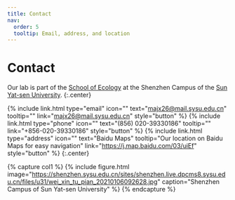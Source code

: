 ```yaml
---
title: Contact
nav:
  order: 5
  tooltip: Email, address, and location
---
```


# Contact

Our lab is part of the [School of Ecology](https://eco.sysu.edu.cn/) at the Shenzhen Campus of the [Sun Yat-sen University](https://www.sysu.edu.cn/). {:.center}


{%
  include link.html
  type="email"
  icon=""
  text="majx26@mail.sysu.edu.cn"
  tooltip=""
  link="majx26@mail.sysu.edu.cn"
  style="button"
%}
{%
  include link.html
  type="phone"
  icon=""
  text="(856) 020-39330186"
  tooltip=""
  link="+856-020-39330186"
  style="button"
%}
{%
  include link.html
  type="address"
  icon=""
  text="Baidu Maps"
  tooltip="Our location on Baidu Maps for easy navigation"
  link="https://j.map.baidu.com/03/uiEf"
  style="button"
%}
{:.center}

{% capture col1 %} {% include figure.html image="https://shenzhen.sysu.edu.cn/sites/shenzhen.live.dpcms8.sysu.edu.cn/files/u31/wei_xin_tu_pian_20210106092628.jpg" caption="Shenzhen Campus of Sun Yat-sen University" %}
{% endcapture %} 
